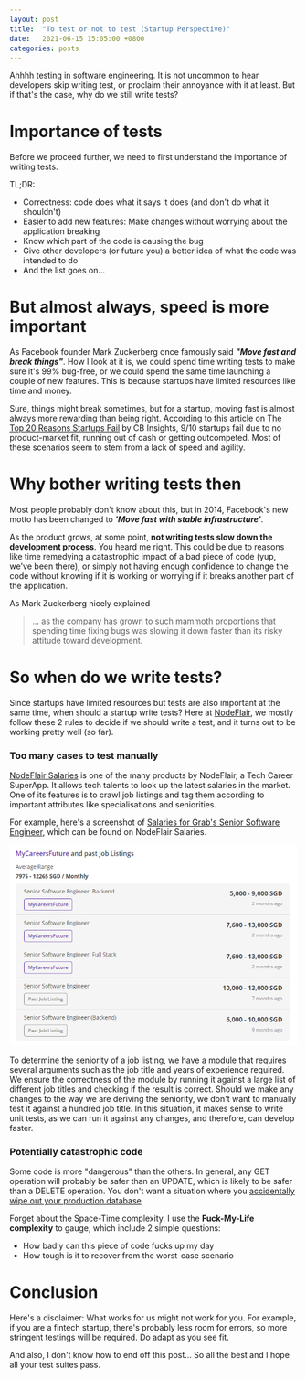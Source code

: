 ```yaml
---
layout: post
title:  "To test or not to test (Startup Perspective)"
date:   2021-06-15 15:05:00 +0800
categories: posts
---
```


[nodeflair-website]:              https://nodeflair.com
[nodeflair-salaries]:             https://nodeflair.com/salaries
[nodeflair-salaries-grab-swe]:    https://nodeflair.com/companies/grab/salaries/software_engineer/senior
[nf_salaries_grab_swe]:           /assets/nf_salaries_grab_swe.png

Ahhhh testing in software engineering. It is not uncommon to hear developers skip writing test, or proclaim their annoyance with it at least. But if that's the case, why do we still write tests?

# <b>Importance of tests</b>

Before we proceed further, we need to first understand the importance of writing tests. 

TL;DR: 
- Correctness: code does what it says it does (and don't do what it shouldn't)
- Easier to add new features: Make changes without worrying about the application breaking
- Know which part of the code is causing the bug
- Give other developers (or future you) a better idea of what the code was intended to do
- And the list goes on...

# <b>But almost always, speed is more important</b>

As Facebook founder Mark Zuckerberg once famously said <b><i>"Move fast and break things"</i></b>. How I look at it is, we could spend time writing tests to make sure it's 99% bug-free, or we could spend the same time launching a couple of new features. This is because startups have limited resources like time and money.

Sure, things might break sometimes, but for a startup, moving fast is almost always more rewarding than being right.  According to this article on <a href='https://www.cbinsights.com/research/startup-failure-reasons-top/'>The Top 20 Reasons Startups Fail</a> by CB Insights, 9/10 startups fail due to no product-market fit, running out of cash or getting outcompeted. Most of these scenarios seem to stem from a lack of speed and agility. 

# <b>Why bother writing tests then</b>

Most people probably don't know about this, but in 2014, Facebook's new motto has been changed to <b><i>'Move fast with stable infrastructure'</i></b>. 

As the product grows, at some point, <b>not writing tests slow down the development process</b>. You heard me right. This could be due to reasons like time remedying a catastrophic impact of a bad piece of code (yup, we've been there), or simply not having enough confidence to change the code without knowing if it is working or worrying if it breaks another part of the application.

As Mark Zuckerberg nicely explained
> ... as the company has grown to such mammoth proportions that spending time fixing bugs was slowing it down faster than its risky attitude toward development.

# <b>So when do we write tests?</b>

Since startups have limited resources but tests are also important at the same time, when should a startup write tests? Here at [NodeFlair][nodeflair-website], we mostly follow these 2 rules to decide if we should write a test, and it turns out to be working pretty well (so far).

### Too many cases to test manually

[NodeFlair Salaries][nodeflair-salaries] is one of the many products by NodeFlair, a Tech Career SuperApp. It allows tech talents to look up the latest salaries in the market. One of its features is to crawl job listings and tag them according to important attributes like specialisations and seniorities.

For example, here's a screenshot of [Salaries for Grab's Senior Software Engineer][nodeflair-salaries-grab-swe], which can be found on NodeFlair Salaries.

![NodeFlair Salaries - Grab Software Engineer][nf_salaries_grab_swe]

To determine the seniority of a job listing, we have a module that requires several arguments such as the job title and years of experience required. We ensure the correctness of the module by running it against a large list of different job titles and checking if the result is correct. Should we make any changes to the way we are deriving the seniority, we don't want to manually test it against a hundred job title. In this situation, it makes sense to write unit tests, as we can run it against any changes, and therefore, can develop faster.

### Potentially catastrophic code

Some code is more "dangerous" than the others. In general, any GET operation will probably be safer than an UPDATE, which is likely to be safer than a DELETE operation. You don't want a situation where you <a href="https://keepthescore.co/blog/posts/deleting_the_production_database/">accidentally wipe out your production database</a>

Forget about the Space-Time complexity. I use the <b>Fuck-My-Life complexity</b> to gauge, which include 2 simple questions:
- How badly can this piece of code fucks up my day
- How tough is it to recover from the worst-case scenario

# <b>Conclusion</b>

Here's a disclaimer: What works for us might not work for you. For example, if you are a fintech startup, there's probably less room for errors, so more stringent testings will be required. Do adapt as you see fit.

And also, I don't know how to end off this post... So all the best and I hope all your test suites pass.
